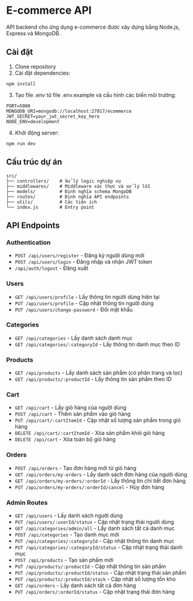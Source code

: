 # E-commerce API

API backend cho ứng dụng e-commerce được xây dựng bằng Node.js, Express và MongoDB.

## Cài đặt

1. Clone repository
2. Cài đặt dependencies:
```
npm install
```
3. Tạo file .env từ file .env.example và cấu hình các biến môi trường:
```
PORT=5000
MONGODB_URI=mongodb://localhost:27017/ecommerce
JWT_SECRET=your_jwt_secret_key_here
NODE_ENV=development
```
4. Khởi động server:
```
npm run dev
```

## Cấu trúc dự án

```
src/
├── controllers/    # Xử lý logic nghiệp vụ
├── middlewares/    # Middleware xác thực và xử lý lỗi
├── models/         # Định nghĩa schema MongoDB
├── routes/         # Định nghĩa API endpoints
├── utils/          # Các tiện ích
└── index.js        # Entry point
```

## API Endpoints

### Authentication

- `POST /api/users/register` - Đăng ký người dùng mới
- `POST /api/users/login` - Đăng nhập và nhận JWT token
- `/api/auth/logout` - Đăng xuất

### Users

- `GET /api/users/profile` - Lấy thông tin người dùng hiện tại
- `PUT /api/users/profile` - Cập nhật thông tin người dùng
- `PUT /api/users/change-password` - Đổi mật khẩu

### Categories

- `GET /api/categories` - Lấy danh sách danh mục
- `GET /api/categories/:categoryId` - Lấy thông tin danh mục theo ID

### Products

- `GET /api/products` - Lấy danh sách sản phẩm (có phân trang và lọc)
- `GET /api/products/:productId` - Lấy thông tin sản phẩm theo ID

### Cart

- `GET /api/cart` - Lấy giỏ hàng của người dùng
- `POST /api/cart` - Thêm sản phẩm vào giỏ hàng
- `PUT /api/cart/:cartItemId` - Cập nhật số lượng sản phẩm trong giỏ hàng
- `DELETE /api/cart/:cartItemId` - Xóa sản phẩm khỏi giỏ hàng
- `DELETE /api/cart` - Xóa toàn bộ giỏ hàng

### Orders

- `POST /api/orders` - Tạo đơn hàng mới từ giỏ hàng
- `GET /api/orders/my-orders` - Lấy danh sách đơn hàng của người dùng
- `GET /api/orders/my-orders/:orderId` - Lấy thông tin chi tiết đơn hàng
- `PUT /api/orders/my-orders/:orderId/cancel` - Hủy đơn hàng

### Admin Routes

- `GET /api/users` - Lấy danh sách người dùng
- `PUT /api/users/:userId/status` - Cập nhật trạng thái người dùng
- `GET /api/categories/admin/all` - Lấy danh sách tất cả danh mục
- `POST /api/categories` - Tạo danh mục mới
- `PUT /api/categories/:categoryId` - Cập nhật thông tin danh mục
- `PUT /api/categories/:categoryId/status` - Cập nhật trạng thái danh mục
- `POST /api/products` - Tạo sản phẩm mới
- `PUT /api/products/:productId` - Cập nhật thông tin sản phẩm
- `PUT /api/products/:productId/status` - Cập nhật trạng thái sản phẩm
- `PUT /api/products/:productId/stock` - Cập nhật số lượng tồn kho
- `GET /api/orders` - Lấy danh sách tất cả đơn hàng
- `PUT /api/orders/:orderId/status` - Cập nhật trạng thái đơn hàng 